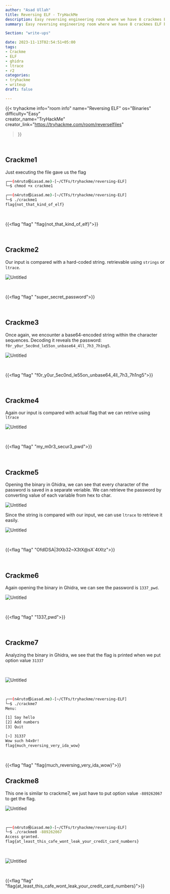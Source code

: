 ```yaml
---
author: "Asad Ullah"
title: Reversing ELF - TryHackMe
description: Easy reversing engineering room where we have 8 crackmes ELF binaries to play with.
summary: Easy reversing engineering room where we have 8 crackmes ELF binaries to play with.

Section: "write-ups"

date: 2023-11-13T02:54:51+05:00
tags: 
- Crackme
- ELF
- ghidra
- ltrace
- r2
categories:
- tryhackme
- writeup
draft: false

---
```


{{< 
tryhackme 
info="room info"
name="Reversing ELF" 
os="Binaries" 
difficulty="Easy"  
creator_name="TryHackMe" creator_link="https://tryhackme.com/room/reverselfiles"
>}}


&nbsp;
&nbsp;

## Crackme1

Just executing the file gave us the flag

```bash
┌──(n4ruto㉿iasad.me)-[~/CTFs/tryhackme/reversing-ELF]
└─$ chmod +x crackme1

┌──(n4ruto㉿iasad.me)-[~/CTFs/tryhackme/reversing-ELF]
└─$ ./crackme1                                             
flag{not_that_kind_of_elf}
```

&nbsp;

{{<flag "flag" "flag{not_that_kind_of_elf}">}}

&nbsp;

## Crackme2

Our input is compared with a hard-coded string. retrievable using `strings` or `ltrace`.

![Untitled](/write-ups/tryhackme/reversing-elf/1.webp)

&nbsp;

{{<flag "flag" "super_secret_password">}}

&nbsp;


## Crackme3

Once again, we encounter a base64-encoded string within the character sequences. Decoding it reveals the password: `f0r_y0ur_5ec0nd_le55on_unbase64_4ll_7h3_7h1ng5`.

![Untitled](/write-ups/tryhackme/reversing-elf/2.webp)

&nbsp;

{{<flag "flag" "f0r_y0ur_5ec0nd_le55on_unbase64_4ll_7h3_7h1ng5">}}

&nbsp;

## Crackme4

Again our input is compared with actual flag that we can retrive using `ltrace` 

![Untitled](/write-ups/tryhackme/reversing-elf/3.webp)

&nbsp;

{{<flag "flag" "my_m0r3_secur3_pwd">}}

&nbsp;

## Crackme5

Opening the binary in Ghidra, we can see that every character of the password is saved in a separate veriable. We can retrieve the password by converting value of each variable from hex to char.


![Untitled](/write-ups/tryhackme/reversing-elf/4.webp)

Since the string is compared with our input, we can use `ltrace` to retrieve it easily.

![Untitled](/write-ups/tryhackme/reversing-elf/5.webp)

&nbsp;

{{<flag "flag" "OfdlDSA|3tXb32~X3tX@sX`4tXtz">}}

&nbsp;

## Crackme6

Again opening the binary in Ghidra, we can see the password is `1337_pwd`.

![Untitled](/write-ups/tryhackme/reversing-elf/6.webp)

&nbsp;

{{<flag "flag" "1337_pwd">}}

&nbsp;

## Crackme7

Analyzing the binary in Ghidra, we see that the flag is printed when we put option value `31337`

&nbsp;

![Untitled](/write-ups/tryhackme/reversing-elf/7.webp)

&nbsp;

```bash
┌──(n4ruto㉿iasad.me)-[~/CTFs/tryhackme/reversing-ELF]
└─$ ./crackme7
Menu:

[1] Say hello
[2] Add numbers
[3] Quit

[>] 31337
Wow such h4x0r!
flag{much_reversing_very_ida_wow}
```

&nbsp;

{{<flag "flag" "flag{much_reversing_very_ida_wow}">}}

## Crackme8

This one is similar to crackme7, we just have to put option value `-889262067` to get the flag.

![Untitled](/write-ups/tryhackme/reversing-elf/9.webp)

&nbsp;

```bash
┌──(n4ruto㉿iasad.me)-[~/CTFs/tryhackme/reversing-ELF]
└─$ ./crackme8 -889262067
Access granted.
flag{at_least_this_cafe_wont_leak_your_credit_card_numbers}
```

&nbsp;


![Untitled](/write-ups/tryhackme/reversing-elf/10.webp)

&nbsp;

{{<flag "flag" "flag{at_least_this_cafe_wont_leak_your_credit_card_numbers}">}}

&nbsp;

&nbsp;
